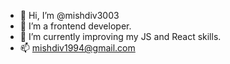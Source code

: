 - 👋 Hi, I’m @mishdiv3003
- 👀 I’m a frontend developer.
- 🌱 I’m currently improving my JS and React skills.
- 📫 mishdiv1994@gmail.com

<!---
mishdiv3003/mishdiv3003 is a ✨ special ✨ repository because its `README.md` (this file) appears on your GitHub profile.
You can click the Preview link to take a look at your changes.
--->
